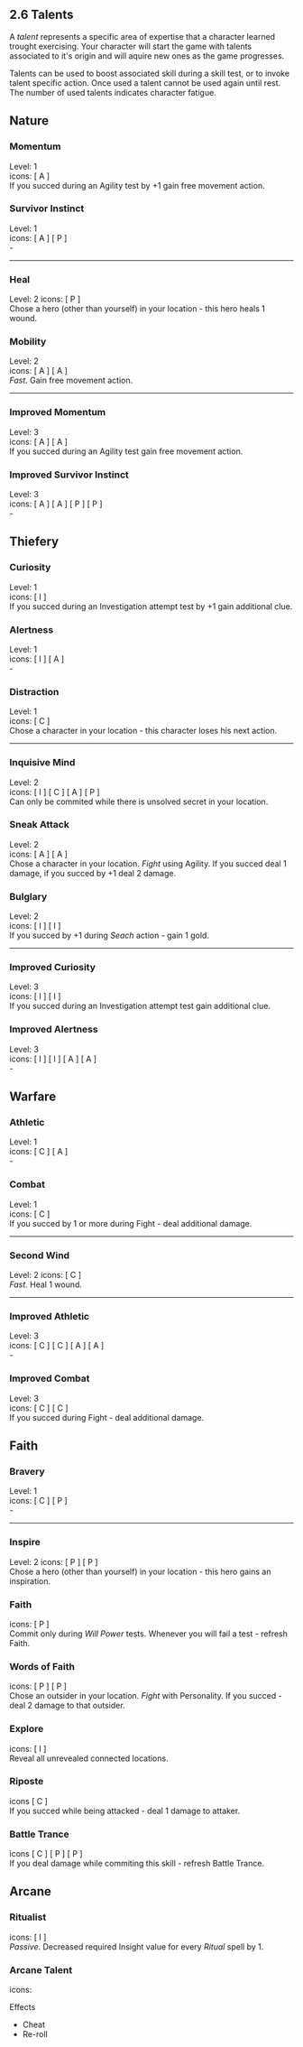## 2.6 Talents
A *talent* represents a specific area of expertise that a character learned trought exercising. Your character will start the game with talents associated to it's origin and will aquire new ones as the game progresses.

Talents can be used to boost associated skill during a skill test, or to invoke talent specific action. Once used a talent cannot be used again until rest. The number of used talents indicates character fatigue.

## **Nature**

### Momentum
Level: 1  
icons: [ A ]  
If you succed during an Agility test by +1 gain free movement action.

### Survivor Instinct
Level: 1  
icons: [ A ] [ P ]  
*-*

---

### Heal
Level: 2
icons: [ P ]  
Chose a hero (other than yourself) in your location - this hero heals 1 wound.

### Mobility
Level: 2  
icons: [ A ] [ A ]  
*Fast*. Gain free movement action.

---

### Improved Momentum
Level: 3  
icons: [ A ] [ A ]  
If you succed during an Agility test gain free movement action.

### Improved Survivor Instinct
Level: 3  
icons: [ A ] [ A ] [ P ] [ P ]  
*-*

## **Thiefery**

### Curiosity
Level: 1  
icons: [ I ]  
If you succed during an Investigation attempt test by +1 gain additional clue.

### Alertness
Level: 1  
icons: [ I ] [ A ]  
*-*

### Distraction
Level: 1  
icons: [ C ]  
Chose a character in your location - this character loses his next action.  

---

### Inquisive Mind
Level: 2  
icons: [ I ] [ C ] [ A ] [ P ]  
Can only be commited while there is unsolved secret in your location.

### Sneak Attack
Level: 2  
icons: [ A ] [ A ]  
Chose a character in your location. *Fight* using Agility. If you succed deal 1 damage, if you succed by +1 deal 2 damage.

### Bulglary
Level: 2  
icons: [ I ] [ I ]  
If you succed by +1 during *Seach* action - gain 1 gold.

---

### Improved Curiosity
Level: 3  
icons: [ I ] [ I ]  
If you succed during an Investigation attempt test gain additional clue.

### Improved Alertness
Level: 3  
icons: [ I ] [ I ] [ A ] [ A ]  
*-*

## **Warfare**

### Athletic
Level: 1  
icons: [ C ] [ A ]  
*-*

### Combat
Level: 1  
icons: [ C ]  
If you succed by 1 or more during Fight - deal additional damage.

---

### Second Wind
Level: 2
icons: [ C ]  
*Fast*. Heal 1 wound.

---

### Improved Athletic
Level: 3  
icons: [ C ] [ C ] [ A ] [ A ]  
*-*

### Improved Combat
Level: 3  
icons: [ C ] [ C ]  
If you succed during Fight - deal additional damage.

## **Faith**

### Bravery
Level: 1  
icons: [ C ] [ P ]  
*-*

---

### Inspire
Level: 2
icons: [ P ] [ P ]  
Chose a hero (other than yourself) in your location - this hero gains an inspiration.


### **Faith**
icons: [ P ]  
Commit only during *Will Power* tests. Whenever you will fail a test - refresh Faith.

### **Words of Faith**  
icons: [ P ] [ P ]  
Chose an outsider in your location. *Fight* with Personality.
If you succed - deal 2 damage to that outsider.




### **Explore**
icons: [ I ]  
Reveal all unrevealed connected locations.





### **Riposte**
icons [ C ]  
If you succed while being attacked - deal 1 damage to attaker.

### **Battle Trance**
icons [ C ] [ P ] [ P ]  
If you deal damage while commiting this skill - refresh Battle Trance.

## **Arcane**

### Ritualist
icons: [ I ]  
*Passive*. Decreased required Insight value for every *Ritual* spell by 1.

### Arcane Talent
icons:


Effects
- Cheat
- Re-roll


